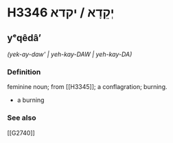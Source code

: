 # H3346 יְקֵדָא / יקדא

## yᵉqêdâʼ

_(yek-ay-daw' | yeh-kay-DAW | yeh-kay-DA)_

### Definition

feminine noun; from [[H3345]]; a conflagration; burning.

- a burning
### See also

[[G2740]]

